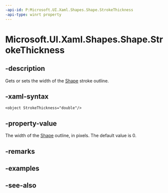 ```yaml
---
-api-id: P:Microsoft.UI.Xaml.Shapes.Shape.StrokeThickness
-api-type: winrt property
---
```


<!-- Property syntax
public double StrokeThickness { get;  set; }
-->

# Microsoft.UI.Xaml.Shapes.Shape.StrokeThickness

## -description
Gets or sets the width of the [Shape](shape.md) stroke outline.

## -xaml-syntax
```xaml
<object StrokeThickness="double"/>
```


## -property-value
The width of the [Shape](shape.md) outline, in pixels. The default value is 0.

## -remarks

## -examples

## -see-also
